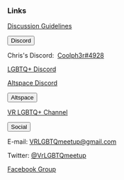 <h3 id="links">Links</h3>
<p><a href="/guidelines">Discussion Guidelines</a></p>
<div class="encase">
	<button class="collapsible" id="discord" data-parent="discord" data-child="discord-child">Discord</button>
		<div id="discord-child" class="innertext center" data-parent="discord">
			<p>Chris's Discord:&nbsp;&nbsp;<a href="https://discordapp.com/users/295068589860585472" target="_blank" id="chris" data-parent="discord">Coolph3r#4928</a></p>
			<p><a href="https://discord.me/vrlgbtq" target="_blank" id="lgbtqdiscord" data-parent="discord">LGBTQ+ Discord</a></p>
			<p><a href="https://discord.gg/SYAmHa2" target="_blank" id="altspacediscord" data-parent="discord">Altspace Discord</a></p>
		</div>
	<button class="collapsible" id="altspace" data-parent="altspace" data-child="altspace-child">Altspace</button>
		<div id="altspace-child" class="innertext center" data-parent="altspace">
			<p><a href="https://account.altvr.com/channels/lgbtq" target="_blank" id="channel" data-parent="altspace">VR LGBTQ+ Channel</a></p>
		</div>
	<button class="collapsible" id="social" data-parent="social" data-child="social-child">Social</button>
		<div id="social-child" class="innertext center" data-parent="social">
			<p>E-mail: <a href="mailto:VRLGBTQmeetup@gmail.com" target="_top" id="email" data-parent="social">VRLGBTQmeetup@gmail.com</a></p>
			<p>Twitter: <a href="https://twitter.com/VrLGBTQmeetup" target="_blank" id="twitter" data-parent="social">@VrLGBTQmeetup</a></p>
			<p><a href="https://www.facebook.com/groups/195286514536810/about/" target="_blank" id="facebook" data-parent="social">Facebook Group</a></p>
		</div>
</div>
<script src="/assets/js/collapsible.js"></script>